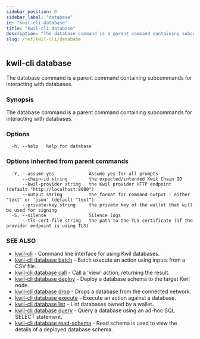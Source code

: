 ```yaml
---
sidebar_position: 0
sidebar_label: "database"
id: "kwil-cli-database"
title: "kwil-cli database"
description: "The database command is a parent command containing subcommands for interacting with databases."
slug: /ref/kwil-cli/database
---
```


## kwil-cli database

The database command is a parent command containing subcommands for interacting with databases.

### Synopsis

The database command is a parent command containing subcommands for interacting with databases.

### Options

```
  -h, --help   help for database
```

### Options inherited from parent commands

```
  -Y, --assume-yes             Assume yes for all prompts
      --chain-id string        the expected/intended Kwil Chain ID
      --kwil-provider string   the Kwil provider HTTP endpoint (default "http://localhost:8080")
      --output string          the format for command output - either 'text' or 'json' (default "text")
      --private-key string     the private key of the wallet that will be used for signing
  -S, --silence                Silence logs
      --tls-cert-file string   the path to the TLS certificate (if the provider endpoint is using TLS)
```

### SEE ALSO

* [kwil-cli](/docs/ref/kwil-cli)	 - Command line interface for using Kwil databases.
* [kwil-cli database batch](/docs/ref/kwil-cli/database/batch)	 - Batch execute an action using inputs from a CSV file.
* [kwil-cli database call](/docs/ref/kwil-cli/database/call)	 - Call a 'view' action, returning the result.
* [kwil-cli database deploy](/docs/ref/kwil-cli/database/deploy)	 - Deploy a database schema to the target Kwil node.
* [kwil-cli database drop](/docs/ref/kwil-cli/database/drop)	 - Drops a database from the connected network.
* [kwil-cli database execute](/docs/ref/kwil-cli/database/execute)	 - Execute an action against a database.
* [kwil-cli database list](/docs/ref/kwil-cli/database/list)	 - List databases owned by a wallet.
* [kwil-cli database query](/docs/ref/kwil-cli/database/query)	 - Query a database using an ad-hoc SQL SELECT statement.
* [kwil-cli database read-schema](/docs/ref/kwil-cli/database/read-schema)	 - Read schema is used to view the details of a deployed database schema.

